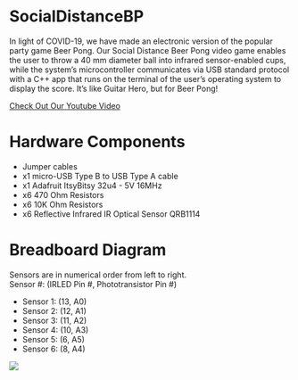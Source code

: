 # SocialDistanceBP
In light of COVID-19, we have made an electronic version of the popular party game Beer Pong. Our Social Distance Beer Pong video game enables the user to throw a 40 mm diameter ball into infrared sensor-enabled cups, while the system’s microcontroller communicates via USB standard protocol with a C++ app that runs on the terminal of the user’s operating system to display the score. It’s like Guitar Hero, but for Beer Pong!

[Check Out Our Youtube Video](https://youtu.be/wzSkizOTsnI)

# Hardware Components
- Jumper cables
- x1 micro-USB Type B to USB Type A cable 
- x1 Adafruit ItsyBitsy 32u4 - 5V 16MHz
- x6 470 Ohm Resistors
- x6 10K Ohm Resistors
- x6 Reflective Infrared IR Optical Sensor QRB1114 

# Breadboard Diagram 
Sensors are in numerical order from left to right.\
Sensor #: (IRLED Pin #, Phototransistor Pin #)
- Sensor 1: (13, A0)
- Sensor 2: (12, A1)
- Sensor 3: (11, A2)
- Sensor 4: (10, A3)
- Sensor 5: (6, A5)
- Sensor 6: (8, A4)

![](https://github.com/origamiNDroid/SocialDistanceBP/blob/master/breadboardPicture.JPG)
